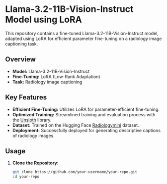 # Llama-3.2-11B-Vision-Instruct Model using LoRA

This repository contains a fine-tuned Llama-3.2-11B-Vision-Instruct model, adapted using LoRA for efficient parameter fine-tuning on a radiology image captioning task.

## Overview

- **Model:** Llama-3.2-11B-Vision-Instruct
- **Fine-Tuning:** LoRA (Low-Rank Adaptation)
- **Task:** Radiology image captioning

## Key Features

- **Efficient Fine-Tuning:** Utilizes LoRA for parameter-efficient fine-tuning.
- **Optimized Training:** Streamlined training and evaluation process with the [Unsloth](#) library.
- **Dataset:** Trained on the Hugging Face [Radiologymini](#) dataset.
- **Deployment:** Successfully deployed for generating descriptive captions of radiology images.

## Usage

1. **Clone the Repository:**

   ```bash
   git clone https://github.com/your-username/your-repo.git
   cd your-repo
